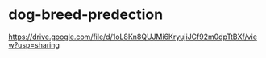 # dog-breed-predection
https://drive.google.com/file/d/1oL8Kn8QUJMi6KryujiJCf92m0dpTtBXf/view?usp=sharing
